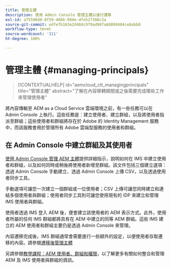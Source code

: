 ```yaml
---
title: 管理主體
description: 使用 Admin Console 管理主體以進行遷移
exl-id: a75598d0-8f59-466b-984e-dfe527388c2a
source-git-commit: edfefb163e2d48dc9f9ad90fa68809484ce6abb0
workflow-type: tm+mt
source-wordcount: '311'
ht-degree: 100%

---
```


# 管理主體 {#managing-principals}

>[!CONTEXTUALHELP]
>id="aemcloud_ctt_managingprincipals"
>title="管理主體"
>abstract="了解在內容移轉期間或之後需要完成哪些工作來管理使用者"

將內容傳輸至 AEM as a Cloud Service 雲端環境之前，有一些任務可以在 Admin Console 上執行。這些任務是：建立使用者、建立群組，以及將使用者指派至群組；這些使用者和群組將存在於 Adobe 的 Identity Management 服務中，而該服務會用於管理所有 Adobe 雲端型服務的使用者和群組。

## 在 Admin Console 中建立群組及其使用者

[使用 Admin Console 管理 AEM 主體](https://experienceleague.adobe.com/zh-hant/docs/experience-manager-cloud-service/content/security/ims-support#how-to-set-up)提供詳細指示，說明如何在 IMS 中建立使用者和群組，以及如何同時或稍後將使用者新增至群組。該文件包括三個建立選項：透過 Admin Console 手動建立、透過 Admin Console 上傳 CSV，以及透過使用者同步工具。

手動選項可讓您一次建立一個群組或一位使用者；CSV 上傳可讓您同時建立和連結多個使用者與群組；使用者同步工具則可讓您使用現有的 IDP 來建立和管理 IMS 使用者與群組。

使用者透過 IMS 登入 AEM 後，便會建立該使用者的 AEM 表示方式。此外，使用者所屬的任何 IMS 群組都將具有在 AEM 中建立的同等 AEM 群組。這些 IMS 建立的 AEM 使用者和群組主要仍是透過 Admin Console 來管理。

內容遷移完成後，IMS 群組通常會需要進行一些額外的設定，以便使用者存取遷移的內容。請參閱[遷移後管理主體](/help/journey-migration/managing-principals-after-migration.md)

另請參閱[教學課程：AEM 使用者、群組和權限](https://experienceleague.adobe.com/zh-hant/docs/experience-manager-learn/cloud-service/accessing/aem-users-groups-and-permissions)，以了解更多有關如何整合和管理 AEM 及 IMS 使用者與群組的資訊。
